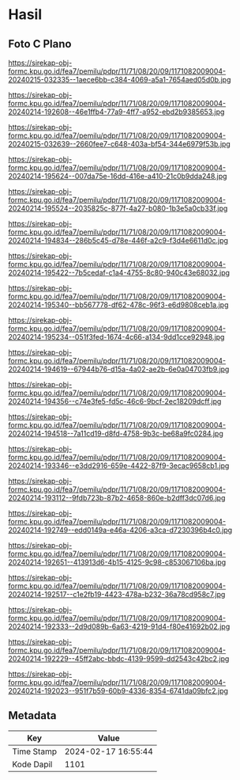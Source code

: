 # Hasil

## Foto C Plano

https://sirekap-obj-formc.kpu.go.id/fea7/pemilu/pdpr/11/71/08/20/09/1171082009004-20240215-032335--1aece6bb-c384-4069-a5a1-7654aed05d0b.jpg

https://sirekap-obj-formc.kpu.go.id/fea7/pemilu/pdpr/11/71/08/20/09/1171082009004-20240214-192608--46e1ffb4-77a9-4ff7-a952-ebd2b9385653.jpg

https://sirekap-obj-formc.kpu.go.id/fea7/pemilu/pdpr/11/71/08/20/09/1171082009004-20240215-032639--2660fee7-c648-403a-bf54-344e6979f53b.jpg

https://sirekap-obj-formc.kpu.go.id/fea7/pemilu/pdpr/11/71/08/20/09/1171082009004-20240214-195624--007da75e-16dd-416e-a410-21c0b9dda248.jpg

https://sirekap-obj-formc.kpu.go.id/fea7/pemilu/pdpr/11/71/08/20/09/1171082009004-20240214-195524--2035825c-877f-4a27-b080-1b3e5a0cb33f.jpg

https://sirekap-obj-formc.kpu.go.id/fea7/pemilu/pdpr/11/71/08/20/09/1171082009004-20240214-194834--286b5c45-d78e-446f-a2c9-f3d4e6611d0c.jpg

https://sirekap-obj-formc.kpu.go.id/fea7/pemilu/pdpr/11/71/08/20/09/1171082009004-20240214-195422--7b5cedaf-c1a4-4755-8c80-940c43e68032.jpg

https://sirekap-obj-formc.kpu.go.id/fea7/pemilu/pdpr/11/71/08/20/09/1171082009004-20240214-195340--bb567778-df62-478c-96f3-e6d9808ceb1a.jpg

https://sirekap-obj-formc.kpu.go.id/fea7/pemilu/pdpr/11/71/08/20/09/1171082009004-20240214-195234--051f3fed-1674-4c66-a134-9dd1cce92948.jpg

https://sirekap-obj-formc.kpu.go.id/fea7/pemilu/pdpr/11/71/08/20/09/1171082009004-20240214-194619--67944b76-d15a-4a02-ae2b-6e0a04703fb9.jpg

https://sirekap-obj-formc.kpu.go.id/fea7/pemilu/pdpr/11/71/08/20/09/1171082009004-20240214-194356--c74e3fe5-fd5c-46c6-9bcf-2ec18209dcff.jpg

https://sirekap-obj-formc.kpu.go.id/fea7/pemilu/pdpr/11/71/08/20/09/1171082009004-20240214-194518--7a11cd19-d8fd-4758-9b3c-be68a9fc0284.jpg

https://sirekap-obj-formc.kpu.go.id/fea7/pemilu/pdpr/11/71/08/20/09/1171082009004-20240214-193346--e3dd2916-659e-4422-87f9-3ecac9658cb1.jpg

https://sirekap-obj-formc.kpu.go.id/fea7/pemilu/pdpr/11/71/08/20/09/1171082009004-20240214-193112--9fdb723b-87b2-4658-860e-b2dff3dc07d6.jpg

https://sirekap-obj-formc.kpu.go.id/fea7/pemilu/pdpr/11/71/08/20/09/1171082009004-20240214-192749--edd0149a-e46a-4206-a3ca-d7230396b4c0.jpg

https://sirekap-obj-formc.kpu.go.id/fea7/pemilu/pdpr/11/71/08/20/09/1171082009004-20240214-192651--413913d6-4b15-4125-9c98-c853067106ba.jpg

https://sirekap-obj-formc.kpu.go.id/fea7/pemilu/pdpr/11/71/08/20/09/1171082009004-20240214-192517--c1e2fb19-4423-478a-b232-36a78cd958c7.jpg

https://sirekap-obj-formc.kpu.go.id/fea7/pemilu/pdpr/11/71/08/20/09/1171082009004-20240214-192333--2d9d089b-6a63-4219-91d4-f80e41692b02.jpg

https://sirekap-obj-formc.kpu.go.id/fea7/pemilu/pdpr/11/71/08/20/09/1171082009004-20240214-192229--45ff2abc-bbdc-4139-9599-dd2543c42bc2.jpg

https://sirekap-obj-formc.kpu.go.id/fea7/pemilu/pdpr/11/71/08/20/09/1171082009004-20240214-192023--951f7b59-60b9-4336-8354-6741da09bfc2.jpg


## Metadata

| Key        | Value               |
| ---------- | ------------------- |
| Time Stamp | 2024-02-17 16:55:44 |
| Kode Dapil | 1101                |




